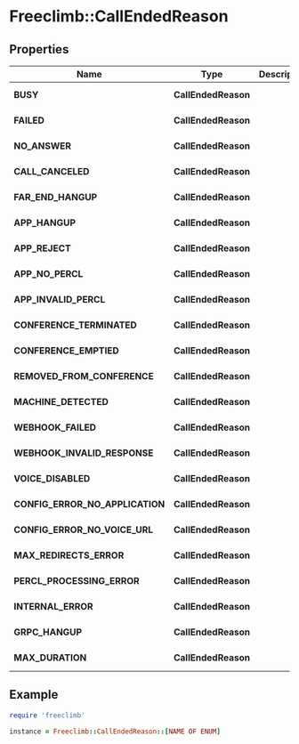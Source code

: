 # Freeclimb::CallEndedReason

## Properties

| Name | Type | Description | Notes |
| ---- | ---- | ----------- | ----- |
| **BUSY** | **CallEndedReason** |  | Represented in Ruby as "busy" |
| **FAILED** | **CallEndedReason** |  | Represented in Ruby as "failed" |
| **NO_ANSWER** | **CallEndedReason** |  | Represented in Ruby as "noAnswer" |
| **CALL_CANCELED** | **CallEndedReason** |  | Represented in Ruby as "callCanceled" |
| **FAR_END_HANGUP** | **CallEndedReason** |  | Represented in Ruby as "farEndHangup" |
| **APP_HANGUP** | **CallEndedReason** |  | Represented in Ruby as "appHangup" |
| **APP_REJECT** | **CallEndedReason** |  | Represented in Ruby as "appReject" |
| **APP_NO_PERCL** | **CallEndedReason** |  | Represented in Ruby as "appNoPercl" |
| **APP_INVALID_PERCL** | **CallEndedReason** |  | Represented in Ruby as "appInvalidPercl" |
| **CONFERENCE_TERMINATED** | **CallEndedReason** |  | Represented in Ruby as "conferenceTerminated" |
| **CONFERENCE_EMPTIED** | **CallEndedReason** |  | Represented in Ruby as "conferenceEmptied" |
| **REMOVED_FROM_CONFERENCE** | **CallEndedReason** |  | Represented in Ruby as "removedFromConference" |
| **MACHINE_DETECTED** | **CallEndedReason** |  | Represented in Ruby as "machineDetected" |
| **WEBHOOK_FAILED** | **CallEndedReason** |  | Represented in Ruby as "webhookFailed" |
| **WEBHOOK_INVALID_RESPONSE** | **CallEndedReason** |  | Represented in Ruby as "webhookInvalidResponse" |
| **VOICE_DISABLED** | **CallEndedReason** |  | Represented in Ruby as "voiceDisabled" |
| **CONFIG_ERROR_NO_APPLICATION** | **CallEndedReason** |  | Represented in Ruby as "configErrorNoApplication" |
| **CONFIG_ERROR_NO_VOICE_URL** | **CallEndedReason** |  | Represented in Ruby as "configErrorNoVoiceUrl" |
| **MAX_REDIRECTS_ERROR** | **CallEndedReason** |  | Represented in Ruby as "maxRedirectsError" |
| **PERCL_PROCESSING_ERROR** | **CallEndedReason** |  | Represented in Ruby as "perclProcessingError" |
| **INTERNAL_ERROR** | **CallEndedReason** |  | Represented in Ruby as "internalError" |
| **GRPC_HANGUP** | **CallEndedReason** |  | Represented in Ruby as "grpcHangup" |
| **MAX_DURATION** | **CallEndedReason** |  | Represented in Ruby as "maxDuration" |

## Example

```ruby
require 'freeclimb'

instance = Freeclimb::CallEndedReason::[NAME OF ENUM]
```

